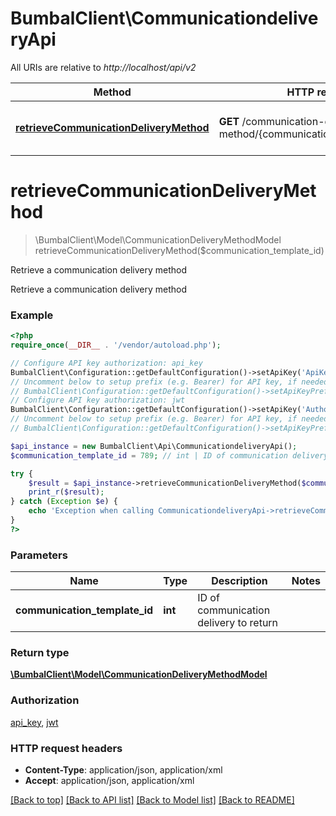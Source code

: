 # BumbalClient\CommunicationdeliveryApi

All URIs are relative to *http://localhost/api/v2*

Method | HTTP request | Description
------------- | ------------- | -------------
[**retrieveCommunicationDeliveryMethod**](CommunicationdeliveryApi.md#retrieveCommunicationDeliveryMethod) | **GET** /communication-delivery-method/{communicationDeliveryMethodId} | Retrieve a communication delivery method


# **retrieveCommunicationDeliveryMethod**
> \BumbalClient\Model\CommunicationDeliveryMethodModel retrieveCommunicationDeliveryMethod($communication_template_id)

Retrieve a communication delivery method

Retrieve a communication delivery method

### Example
```php
<?php
require_once(__DIR__ . '/vendor/autoload.php');

// Configure API key authorization: api_key
BumbalClient\Configuration::getDefaultConfiguration()->setApiKey('ApiKey', 'YOUR_API_KEY');
// Uncomment below to setup prefix (e.g. Bearer) for API key, if needed
// BumbalClient\Configuration::getDefaultConfiguration()->setApiKeyPrefix('ApiKey', 'Bearer');
// Configure API key authorization: jwt
BumbalClient\Configuration::getDefaultConfiguration()->setApiKey('Authorization', 'YOUR_API_KEY');
// Uncomment below to setup prefix (e.g. Bearer) for API key, if needed
// BumbalClient\Configuration::getDefaultConfiguration()->setApiKeyPrefix('Authorization', 'Bearer');

$api_instance = new BumbalClient\Api\CommunicationdeliveryApi();
$communication_template_id = 789; // int | ID of communication delivery to return

try {
    $result = $api_instance->retrieveCommunicationDeliveryMethod($communication_template_id);
    print_r($result);
} catch (Exception $e) {
    echo 'Exception when calling CommunicationdeliveryApi->retrieveCommunicationDeliveryMethod: ', $e->getMessage(), PHP_EOL;
}
?>
```

### Parameters

Name | Type | Description  | Notes
------------- | ------------- | ------------- | -------------
 **communication_template_id** | **int**| ID of communication delivery to return |

### Return type

[**\BumbalClient\Model\CommunicationDeliveryMethodModel**](../Model/CommunicationDeliveryMethodModel.md)

### Authorization

[api_key](../../README.md#api_key), [jwt](../../README.md#jwt)

### HTTP request headers

 - **Content-Type**: application/json, application/xml
 - **Accept**: application/json, application/xml

[[Back to top]](#) [[Back to API list]](../../README.md#documentation-for-api-endpoints) [[Back to Model list]](../../README.md#documentation-for-models) [[Back to README]](../../README.md)

